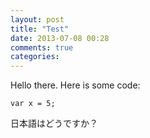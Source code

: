 ```yaml
---
layout: post
title: "Test"
date: 2013-07-08 00:28
comments: true
categories: 
---
```

Hello there.
Here is some code:
```
var x = 5;
```

日本語はどうですか？